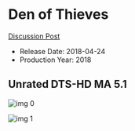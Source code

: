 # Den of Thieves

[Discussion Post](https://www.avsforum.com/threads/bass-eq-for-filtered-movies.2995212/post-56869804)

* Release Date: 2018-04-24
* Production Year: 2018

## Unrated DTS-HD MA 5.1

![img 0](https://i.imgur.com/ujifFNu.jpg)

![img 1](https://i.imgur.com/LZUR8Rr.png)

